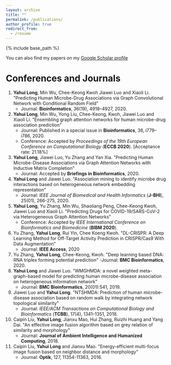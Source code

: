 ```yaml
---
layout: archive
title: ""
permalink: /publications/
author_profile: true
redirect_from:
  - /resume
---
```


{% include base_path %}

You can also find my papers on my [Google Scholar profile](https://scholar.google.com/citations?user=lUoNEgcAAAAJ&hl=zh-CN&oi=ao)

# Conferences and Journals

1. **Yahui Long**, Min Wu, Chee-Keong Kwoh Jiawei Luo and Xiaoli Li. "Predicting Human Microbe-Drug Associations via Graph Convolutional Network with Conditional Random Field"
   - Journal: **Bioinformatics**, 36(19), 4918–4927, 2020.
2. **Yahui Long**, Min Wu, Yong Liu, Chee-Keong, Kwoh, Jiawei Luo and Xiaoli Li. "Ensembling graph attention networks for human microbe-drug association prediction"
   - Journal: Published in a special issue in **Bioinformatics**, 36, i779–i786, 2020.
   - Conference: Accepted by *Proceedings of the 19th European Conference on Computational Biology* (**ECCB 2020**). [Acceptance rate: 21.18%]
3. **Yahui Long**, Jiawei Luo, Yu Zhang and Yan Xia. "Predicting Human Microbe-Disease Associations via Graph Attention Networks with Inductive Matrix Completion"
   - Journal: Accepted by **Briefings in Bioinformatics**, 2020.
4. **Yahui Long** and Jiawei Luo. "Association mining to identify microbe drug interactions based on heterogeneous network embedding representation" 
   - Journal: *IEEE Journal of Biomedical and Health Informatics* (**J-BHI**), 25(01), 266-275, 2020.
5. **Yahui Long**, Yu Zhang, Min Wu, Shaoliang Peng, Chee-Keong Kwoh, Jiawei Luo and Xiaoli Li. "Predicting Drugs for COVID-19/SARS-CoV-2 via Heterogeneous Graph Attention Networks"
   - Conference: Accepted by *IEEE International Conference on Bioinformatics and Biomedicine* (**BIBM 2020**).   
6. Yu Zhang, **Yahui Long**, Rui Yin, Chee Koeng Kwoh. "DL-CRISPR: A Deep Learning Method for Off-Target Activity Prediction in CRISPR/Cas9 With Data Augmentation"
   - Journal: **IEEE Access**, 2020
7. Yu Zhang, **Yahui Long**, Chee-Keong, Kwoh. "Deep learning based DNA: RNA triplex forming potential prediction"
   -Journal: **BMC Bioinformatics**, 2020. 
8. **Yahui Long** and Jiawei Luo. "WMGHMDA: a novel weighted meta-graph-based model for predicting human microbe-disease association on heterogeneous information network"   
   - Journal: **BMC Bioinformatics**, 20(01):541, 2019.
9. Jiawei Luo and **Yahui Long**. "NTSHMDA: Prediction of human microbe-disease association based on random walk by integrating network topological similarity"
   - Journal: *IEEE/ACM Transactions on Computational Biology and Bioinformatics* (**TCBB**), 17(4), 1341–1351, 2018.
10. Caipin Liu, **Yahui Long**, Jianxu Mao, Hui Zhang, Ruizhi Huang and Yang Dai. "An effective image fusion algorithm based on grey relation of similarity and morphology"
    - Journal: **Journal of Ambient Intelligence and Humanized Computing**, 2018.
11. Caipin Liu, **Yahui Long** and Jianxu Mao. "Energy-efficient multi-focus image fusion based on neighbor distance and morphology"
    - Journal: **Optik**, 127, 11354-11363, 2016.   

  
  

 









